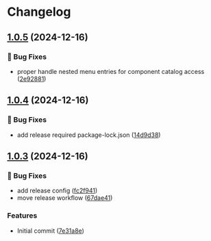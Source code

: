 # Changelog

## [1.0.5](https://github.com/kiwigrid/antora-menu-extension/compare/v1.0.4...v1.0.5) (2024-12-16)


### 🐛 Bug Fixes

* proper handle nested menu entries for component catalog access ([2e92881](https://github.com/kiwigrid/antora-menu-extension/commit/2e92881aa591ddd856c9245dca4f63ca28f459d8))

## [1.0.4](https://github.com/kiwigrid/antora-menu-extension/compare/v1.0.3...v1.0.4) (2024-12-16)


### 🐛 Bug Fixes

* add release required package-lock.json ([14d9d38](https://github.com/kiwigrid/antora-menu-extension/commit/14d9d389505b850e5492dab93354e446af5d5d69))

## [1.0.3](https://github.com/kiwigrid/antora-menu-extension/compare/v1.0.2...v1.0.3) (2024-12-16)


### 🐛 Bug Fixes

* add release config ([fc2f941](https://github.com/kiwigrid/antora-menu-extension/commit/fc2f9419164f57f7b63c0b437e218ec16c5f46fd))
* move release workflow ([67dae41](https://github.com/kiwigrid/antora-menu-extension/commit/67dae415e2f62fee1834738431c7edcae8fc31f5))

### Features

* Initial commit ([7e31a8e](https://github.com/kiwigrid/antora-menu-extension/commit/7e31a8ea0220c6972282b9dfe59257607a29be2b))
